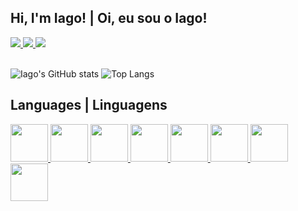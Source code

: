 ## Hi, I'm Iago! | Oi, eu sou o Iago!

<a href="mailto:mirandolaiago@gmail.com" target="_blank">
  <img src="https://img.shields.io/badge/Gmail-D14836?style=for-the-badge&logo=gmail&color=gray&logoColor=white">
</a>

<a href="https://instagram.com/iagorlima" target="_blank" rel="noopener">
  <img src="https://img.shields.io/badge/Instagram-E4405F?style=for-the-badge&logo=instagram&logoColor=white">
</a>

<a href="https://www.linkedin.com/in/iago-ramos-1267961a6/" target="_blank">
  <img src="https://img.shields.io/badge/LinkedIn-0077B5?style=for-the-badge&logo=linkedin&logoColor=white">
</a><br><br>

![Iago's GitHub stats](https://github-readme-stats.vercel.app/api?username=iagoramoss&show_icons=true&theme=tokyonight)
![Top Langs](https://github-readme-stats.vercel.app/api/top-langs/?theme=tokyonight&username=iagoramoss)

## Languages | Linguagens

<a href="https://github.com/iagoramoss">
  <img width="60" src="https://cdn.jsdelivr.net/gh/devicons/devicon/icons/html5/html5-plain-wordmark.svg"> <img width="60" src="https://cdn.jsdelivr.net/gh/devicons/devicon/icons/css3/css3-plain-wordmark.svg"> <img width="60" src="https://cdn.jsdelivr.net/gh/devicons/devicon/icons/javascript/javascript-plain.svg"> <img width="60" src="https://cdn.jsdelivr.net/gh/devicons/devicon/icons/typescript/typescript-plain.svg"> <img width="60" src="https://cdn.jsdelivr.net/gh/devicons/devicon/icons/nodejs/nodejs-plain.svg"> <img width="60" src="https://cdn.jsdelivr.net/gh/devicons/devicon/icons/python/python-original.svg"> <img width="60" src="https://cdn.jsdelivr.net/gh/devicons/devicon/icons/ruby/ruby-plain-wordmark.svg"> <img width="60" src="https://cdn.jsdelivr.net/gh/devicons/devicon/icons/flutter/flutter-original.svg">
</a>
